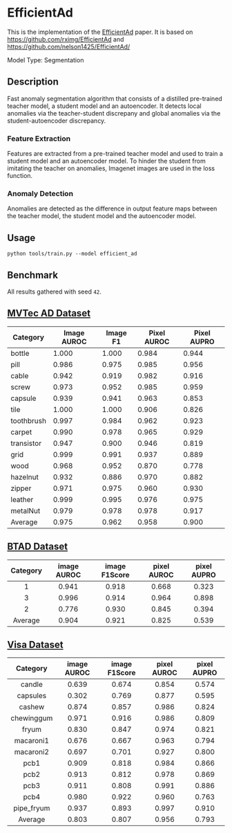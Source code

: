 # EfficientAd

This is the implementation of the [EfficientAd](https://arxiv.org/pdf/2303.14535.pdf) paper. It is based on https://github.com/rximg/EfficientAd and https://github.com/nelson1425/EfficientAd/

Model Type: Segmentation

## Description

Fast anomaly segmentation algorithm that consists of a distilled pre-trained teacher model, a student model and an autoencoder. It detects local anomalies via the teacher-student discrepany and global anomalies via the student-autoencoder discrepancy.

### Feature Extraction

Features are extracted from a pre-trained teacher model and used to train a student model and an autoencoder model. To hinder the student from imitating the teacher on anomalies, Imagenet images are used in the loss function.

### Anomaly Detection

Anomalies are detected as the difference in output feature maps between the teacher model, the student model and the autoencoder model.

## Usage

`python tools/train.py --model efficient_ad`

## Benchmark

All results gathered with seed `42`.

## [MVTec AD Dataset](https://www.mvtec.com/company/research/datasets/mvtec-ad)

| Category   | Image AUROC | Image F1 | Pixel AUROC | Pixel AUPRO |
| ---------- | ----------- | -------- | ----------- | ----------- |
| bottle     | 1.000       | 1.000    | 0.984       | 0.944       |
| pill       | 0.986       | 0.975    | 0.985       | 0.956       |
| cable      | 0.942       | 0.919    | 0.982       | 0.916       |
| screw      | 0.973       | 0.952    | 0.985       | 0.959       |
| capsule    | 0.939       | 0.941    | 0.963       | 0.853       |
| tile       | 1.000       | 1.000    | 0.906       | 0.826       |
| toothbrush | 0.997       | 0.984    | 0.962       | 0.923       |
| carpet     | 0.990       | 0.978    | 0.965       | 0.929       |
| transistor | 0.947       | 0.900    | 0.946       | 0.819       |
| grid       | 0.999       | 0.991    | 0.937       | 0.889       |
| wood       | 0.968       | 0.952    | 0.870       | 0.778       |
| hazelnut   | 0.932       | 0.886    | 0.970       | 0.882       |
| zipper     | 0.971       | 0.975    | 0.960       | 0.930       |
| leather    | 0.999       | 0.995    | 0.976       | 0.975       |
| metalNut   | 0.979       | 0.978    | 0.978       | 0.917       |
| Average    | 0.975       | 0.962    | 0.958       | 0.900       |

## [BTAD Dataset](https://www.mvtec.com/company/research/datasets/mvtec-ad)

| Category | image AUROC | image F1Score | pixel AUROC | pixel AUPRO |
| :------: | :---------: | :-----------: | :---------: | :---------: |
|    1     |    0.941    |     0.918     |    0.668    |    0.323    |
|    3     |    0.996    |     0.914     |    0.964    |    0.898    |
|    2     |    0.776    |     0.930     |    0.845    |    0.394    |
| Average  |    0.904    |     0.921     |    0.825    |    0.539    |

## [Visa Dataset](https://github.com/amazon-science/spot-diff)

|  Category  | image AUROC | image F1Score | pixel AUROC | pixel AUPRO |
| :--------: | :---------: | :-----------: | :---------: | :---------: |
|   candle   |    0.639    |     0.674     |    0.854    |    0.574    |
|  capsules  |    0.302    |     0.769     |    0.877    |    0.595    |
|   cashew   |    0.874    |     0.857     |    0.986    |    0.824    |
| chewinggum |    0.971    |     0.916     |    0.986    |    0.809    |
|   fryum    |    0.830    |     0.847     |    0.974    |    0.821    |
| macaroni1  |    0.676    |     0.667     |    0.963    |    0.794    |
| macaroni2  |    0.697    |     0.701     |    0.927    |    0.800    |
|    pcb1    |    0.909    |     0.818     |    0.984    |    0.866    |
|    pcb2    |    0.913    |     0.812     |    0.978    |    0.869    |
|    pcb3    |    0.911    |     0.808     |    0.991    |    0.886    |
|    pcb4    |    0.980    |     0.922     |    0.960    |    0.763    |
| pipe_fryum |    0.937    |     0.893     |    0.997    |    0.910    |
|  Average   |    0.803    |     0.807     |    0.956    |    0.793    |
